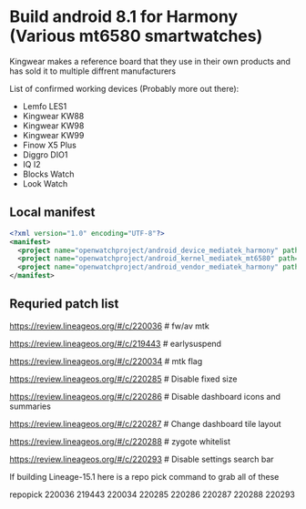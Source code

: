 # Build android 8.1 for Harmony (Various mt6580 smartwatches)

Kingwear makes a reference board that they use in their own products and has sold it to multiple diffrent manufacturers

List of confirmed working devices (Probably more out there):
* Lemfo LES1
* Kingwear KW88
* Kingwear KW98
* Kingwear KW99
* Finow X5 Plus
* Diggro DIO1
* IQ I2
* Blocks Watch
* Look Watch

## Local manifest
```xml
<?xml version="1.0" encoding="UTF-8"?>
<manifest>
  <project name="openwatchproject/android_device_mediatek_harmony" path="device/mediatek/harmony" remote="github" revision="android-8.1" />
  <project name="openwatchproject/android_kernel_mediatek_mt6580" path="kernel/mediatek/mt6580" remote="github" revision="android-8.1" />
  <project name="openwatchproject/android_vendor_mediatek_harmony" path="vendor/mediatek/harmony" remote="github" revision="android-8.1" />
</manifest>
```

## Requried patch list
https://review.lineageos.org/#/c/220036 # fw/av mtk

https://review.lineageos.org/#/c/219443 # earlysuspend

https://review.lineageos.org/#/c/220034 # mtk flag

https://review.lineageos.org/#/c/220285 # Disable fixed size

https://review.lineageos.org/#/c/220286 # Disable dashboard icons and summaries

https://review.lineageos.org/#/c/220287 # Change dashboard tile layout

https://review.lineageos.org/#/c/220288 # zygote whitelist

https://review.lineageos.org/#/c/220293 # Disable settings search bar

If building Lineage-15.1 here is a repo pick command to grab all of these

repopick 220036 219443 220034 220285 220286 220287 220288 220293
